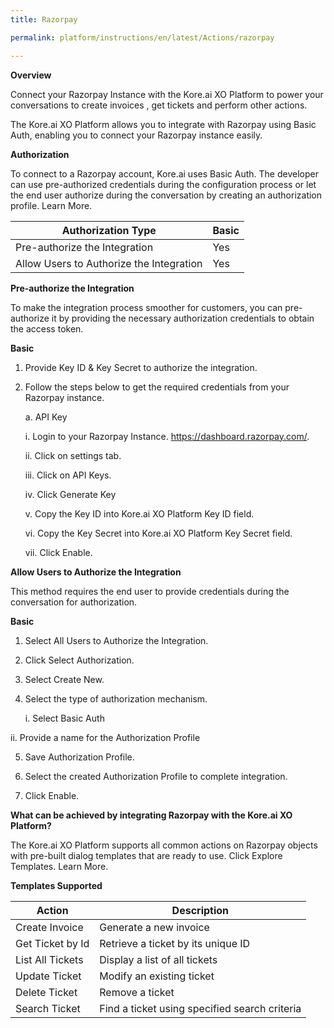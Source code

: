 ```yaml
---
title: Razorpay

permalink: platform/instructions/en/latest/Actions/razorpay

---
```


<container>

**Overview**

Connect your Razorpay Instance with the Kore.ai XO Platform to power your conversations to create invoices , get tickets and perform other actions.

The Kore.ai XO Platform allows you to integrate with Razorpay using Basic Auth, enabling you to connect your Razorpay instance easily. 

</container>

<container>

**Authorization**
 
To connect to a Razorpay account, Kore.ai uses Basic Auth. The developer can use pre-authorized credentials during the configuration process or let the end user authorize during the conversation by creating an authorization profile. Learn More.
 
 
 |Authorization Type                      | Basic |
 |----------------------------------------|-------|
 |Pre-authorize the Integration           |  Yes  |
 |Allow Users to Authorize the Integration|  Yes  |


**Pre-authorize the Integration**
 
 To make the integration process smoother for customers, you can pre-authorize it by providing the necessary authorization credentials to obtain the access token.

**Basic**
 
1. Provide Key ID & Key Secret to authorize the integration.  
2. Follow the steps below to get the required credentials from your Razorpay instance.
 
   a.  API Key
 
      i. Login to your Razorpay Instance. https://dashboard.razorpay.com/.
      
     ii. Click on settings tab.
  
    iii. Click on API Keys.
   
     iv. Click Generate Key
  
      v. Copy the Key ID into Kore.ai XO Platform Key ID field.
  
     vi. Copy the Key Secret into Kore.ai XO Platform Key Secret field.
  
    vii. Click Enable.

 
**Allow Users to Authorize the Integration**
 
This method requires the end user to provide credentials during the conversation for authorization.
 
**Basic**
 
1. Select All Users to Authorize the Integration.
2. Click Select Authorization.
3. Select Create New.
4. Select the type of authorization mechanism. 
 
   i. Select Basic Auth
  
  ii. Provide a name for the Authorization Profile
 
5. Save Authorization Profile.
 
6. Select the created Authorization Profile to complete integration.
 
7. Click Enable.

 
</container>
 
<container>

**What can be achieved by integrating Razorpay with the Kore.ai XO Platform?**
 
 The Kore.ai XO Platform supports all common actions on Razorpay objects with pre-built dialog templates that are ready to use. Click Explore Templates. Learn More.
 
**Templates Supported**

| Action           | Description            |
|------------------|------------------------|
|Create Invoice     |Generate a new invoice|
|Get Ticket by Id   |Retrieve a ticket by its unique ID|
|List All Tickets |Display a list of all tickets|
|Update Ticket  |Modify an existing ticket|
|Delete Ticket     |Remove a ticket|
|Search Ticket     |Find a ticket using specified search criteria|

</container>


